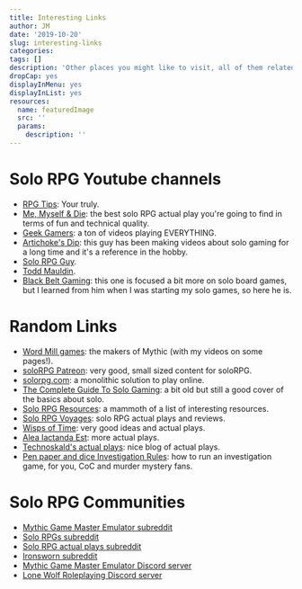 ```yaml
---
title: Interesting Links
author: JM
date: '2019-10-20'
slug: interesting-links
categories:
tags: []
description: 'Other places you might like to visit, all of them related to solo RPGs.'
dropCap: yes
displayInMenu: yes
displayInList: yes
resources:
  name: featuredImage
  src: ''
  params:
    description: ''
---
```


# Solo RPG Youtube channels

- [RPG Tips](https://www.youtube.com/channel/UCp_qWaHM9O5dz7gMiXpqKnQ): Your truly.
- [Me, Myself & Die](https://www.youtube.com/channel/UCtiBzkVoYrugJkrpW7_75Ag): the best solo RPG actual play you're going to find in terms of fun and technical quality.
- [Geek Gamers](https://www.youtube.com/channel/UCLnDxuZE6qWwWxZCN9y8JQA): a ton of videos playing EVERYTHING.
- [Artichoke's Dip](https://www.youtube.com/channel/UCY4Ne0FHlPq7qUMti4H--zA): this guy has been making videos about solo gaming for a long time and it's a reference in the hobby.
- [Solo RPG Guy](https://www.youtube.com/channel/UCxqgElYzzdaT4haUp6Nmohg).
- [Todd Mauldin](https://www.youtube.com/user/hi1my1name1is1todd/).
- [Black Belt Gaming](https://www.youtube.com/user/BlackBeltGaming): this one is focused a bit more on solo board games, but I learned from him when I was starting my solo games, so here he is.

# Random Links

- [Word Mill games](https://wordmillgames.com/): the makers of Mythic (with my videos on some pages!).
- [soloRPG Patreon](https://www.patreon.com/solorpg): very good, small sized content for soloRPG.
- [solorpg.com](https://www.rpgsolo.com/): a monolithic solution to play online.
- [The Complete Guide To Solo Gaming](http://www.rpgready.com/solo-roleplaying-solo-rpg/): a bit old but still a good cover of the basics about solo.
- [Solo RPG Resources](https://dieheart.net/solo-rpg-resources/): a mammoth of a list of interesting resources.
- [Solo RPG Voyages](https://solorpgvoyages.wordpress.com/): solo RPG actual plays and reviews.
- [Wisps of Time](https://wispsoftime.com/): very good ideas and actual plays.
- [Alea Iactanda Est](https://aleaiactandaest.blogspot.com/): more actual plays.
- [Technoskald's actual plays](https://technoskald.me/tag/solo-rpg/): nice blog of actual plays.
- [Pen paper and dice Investigation Rules](https://penpaperanddice.home.blog/2019/10/30/solo-rpg-investigation-framework/): how to run an investigation game, for you, CoC and murder mystery fans.

# Solo RPG Communities

- [Mythic Game Master Emulator subreddit](https://www.reddit.com/r/mythic_gme)
- [Solo RPGs subreddit](https://www.reddit.com/r/Solo_Roleplaying/)
- [Solo RPG actual plays subreddit](https://www.reddit.com/r/solorpgplay/)
- [Ironsworn subreddit](https://www.reddit.com/r/ironsworn/)
- [Mythic Game Master Emulator Discord server](https://discord.gg/qMqNmNx)
- [Lone Wolf Roleplaying Discord server](https://discord.gg/3TH4HVj)
